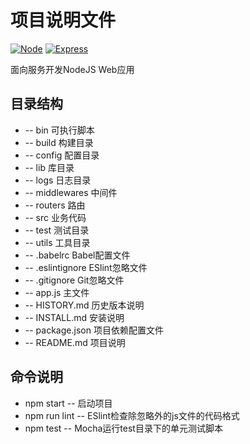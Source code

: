 # 项目说明文件
[![Node](https://img.shields.io/badge/node-8.1.4-brightgreen.svg)]()
[![Express](https://img.shields.io/badge/express-4.15.2-blue.svg)]()

面向服务开发NodeJS Web应用

## 目录结构
* -- bin 可执行脚本
* -- build 构建目录
* -- config 配置目录
* -- lib 库目录
* -- logs 日志目录
* -- middlewares 中间件
* -- routers 路由
* -- src 业务代码
* -- test 测试目录
* -- utils 工具目录
* -- .babelrc Babel配置文件
* -- .eslintignore ESlint忽略文件
* -- .gitignore Git忽略文件
* -- app.js 主文件
* -- HISTORY.md 历史版本说明
* -- INSTALL.md 安装说明
* -- package.json 项目依赖配置文件
* -- README.md 项目说明

## 命令说明
* npm start -- 启动项目
* npm run lint -- ESlint检查除忽略外的js文件的代码格式
* npm test -- Mocha运行test目录下的单元测试脚本
